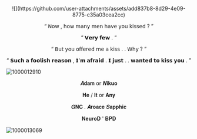 <p align="center"> ![](https://github.com/user-attachments/assets/add837b8-8d29-4e09-8775-c35a03cea2cc) 

<p align="center"> “ 𝖭𝗈𝗐 , 𝗁𝗈𝗐 𝗆𝖺𝗇𝗒 𝗆𝖾𝗇 𝗁𝖺𝗏𝖾 𝗒𝗈𝗎 𝗄𝗂𝗌𝗌𝖾𝖽 ? ”

<p align="center">  “ 𝗩𝗲𝗿𝘆 𝗳𝗲𝘄 . “ 

<p align="center"> “ 𝖡𝗎𝗍 𝗒𝗈𝗎 𝗈𝖿𝖿𝖾𝗋𝖾𝖽 𝗆𝖾 𝖺 𝗄𝗂𝗌𝗌 . . 𝖶𝗁𝗒 ? ”

<p align="center">  “ 𝗦𝘂𝗰𝗵 𝗮 𝗳𝗼𝗼𝗹𝗶𝘀𝗵 𝗿𝗲𝗮𝘀𝗼𝗻 , 𝗜'𝗺 𝗮𝗳𝗿𝗮𝗶𝗱 . 𝗜 𝗷𝘂𝘀𝘁 . . 𝘄𝗮𝗻𝘁𝗲𝗱 𝘁𝗼 𝗸𝗶𝘀𝘀 𝘆𝗼𝘂 . ”

![1000012910](https://github.com/user-attachments/assets/0b9576e6-d139-4d1a-99a9-033051d7f8ea)

<p align="center"> 𝑨𝐝𝐚𝐦  𝗈𝗋  𝑵𝐢𝐤𝐮𝐨

<p align="center"> 𝐇𝐞 / 𝐈𝐭 𝗈𝗋 𝐀𝐧𝐲

<p align="center"> 𝑮𝐍𝐂  .  𝑨𝐫𝐨𝐚𝐜𝐞 𝑺𝐚𝐩𝐩𝐡𝐢𝐜

<p align="center"> 𝐍𝐞𝐮𝐫𝐨𝐃  '  𝐁𝐏𝐃

![1000013069](https://github.com/user-attachments/assets/831aa175-5b28-485e-9af0-abc8383939e8)

